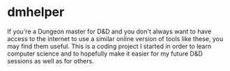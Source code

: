 # dmhelper
If you're a Dungeon master for D&amp;D and you don't always want to have access to the internet to use a similar online version of tools like these, you may find them useful. This is a coding project I started in order to learn computer science and to hopefully make it easier for my future D&D sessions as well as for others. 
